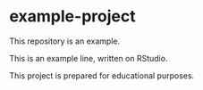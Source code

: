 # example-project
This repository is an example.

This is an example line, written on RStudio.

This project is prepared for educational purposes.
